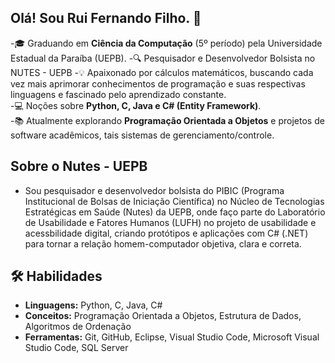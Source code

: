 ## Olá! Sou Rui Fernando Filho. 👋

-🎓 Graduando em **Ciência da Computação** (5º período) pela Universidade Estadual da Paraíba (UEPB).
-🔍 Pesquisador e Desenvolvedor Bolsista no NUTES - UEPB
-💡 Apaixonado por cálculos matemáticos, buscando cada vez mais aprimorar conhecimentos de programação e suas respectivas linguagens e fascinado pelo aprendizado constante.  
-💻 Noções sobre **Python, C, Java e C# (Entity Framework)**.  
-📚 Atualmente explorando **Programação Orientada a Objetos** e projetos de software acadêmicos, tais sistemas de gerenciamento/controle.  

## Sobre o Nutes - UEPB

- Sou pesquisador e desenvolvedor bolsista do PIBIC (Programa Institucional de Bolsas de Iniciação Científica) no Núcleo de Tecnologias Estratégicas em Saúde (Nutes) da UEPB, onde faço parte do Laboratório de Usabilidade e Fatores Humanos (LUFH) no projeto de usabilidade e acessbilidade digital, criando protótipos e aplicações com C# (.NET) para tornar a relação homem-computador objetiva, clara e correta.

## 🛠️ Habilidades
- **Linguagens:** Python, C, Java, C#  
- **Conceitos:** Programação Orientada a Objetos, Estrutura de Dados, Algoritmos de Ordenação  
- **Ferramentas:** Git, GitHub, Eclipse, Visual Studio Code, Microsoft Visual Studio Code, SQL Server  

